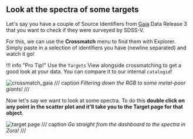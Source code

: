 ## Look at the spectra of some targets
Let's say you have a couple of Source Identifiers from [Gaia](https://esa.gaia.int/) Data Release 3 that you want to check if they were surveyed by SDSS-V.

For this, we can use the **Crossmatch** menu to find them with Explorer. Simply paste in a selection of identifiers you have (newline separated) and watch it go!

!!! info "Pro Tip!"
    Use the `Targets` View alongside crossmatching to get a good look at your data. You can compare it to our internal `catalogid`!

![crossmatch_gaia](../assets/crossmatch_gaia.gif)
/// caption
_Filtering down the RGB to some metal-poor giants!_
///

Now let's say we want to look at some spectra. To do this **double click on any point in the scatter plot and it'll take you to the Target page for that object**.

![target page](../assets/targetpage.gif)
/// caption
_Go straight from the dashboard to the spectra in Zora!_
///
